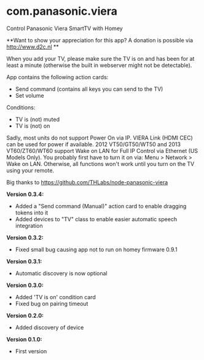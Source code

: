 # com.panasonic.viera
Control Panasonic Viera SmartTV with Homey

**Want to show your appreciation for this app? A donation is possible via http://www.d2c.nl **

When you add your TV, please make sure the TV is on and has been for at least a minute (otherwise the built in webserver might not be detectable).

App contains the following action cards:
- Send command (contains all keys you can send to the TV)
- Set volume

Conditions:
- TV is (not) muted
- TV is (not) on

Sadly, most units do not support Power On via IP. VIERA Link (HDMI CEC) can be used for power if available. 
2012 VT50/GT50/WT50 and 2013 VT60/ZT60/WT60 support Wake on LAN for Full IP Control via Ethernet (US Models Only). You probably first have to turn it on via: Menu > Network > Wake on LAN.
Otherwise, all functions won't work until you turn on the TV using your remote.

Big thanks to https://github.com/THLabs/node-panasonic-viera

**Version 0.3.4:**
- Added a "Send command (Manual)" action card to enable dragging tokens into it
- Added devices to "TV" class to enable easier automatic speech integration

**Version 0.3.2:**
- Fixed small bug causing app not to run on homey firmware 0.9.1

**Version 0.3.1:**
- Automatic discovery is now optional

**Version 0.3.0:**
- Added 'TV is on' condition card
- Fixed bug on pairing timeout

**Version 0.2.0:**
- Added discovery of device

**Version 0.1.0:**
- First version